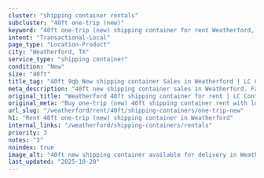 ```yaml
---
cluster: "shipping container rentals"
subcluster: "40ft one-trip (new)"
keyword: "40ft one-trip (new) shipping container for rent Weatherford, TX"
intent: "Transactional-Local"
page_type: "Location-Product"
city: "Weatherford, TX"
service_type: "shipping container"
condition: "New"
size: "40ft"
title_tag: "40ft 9qb New shipping container Sales in Weatherford | LC Container"
meta_description: "40ft new shipping container sales in Weatherford. Fast delivery, competitive pricing. Serving shipping containers area. Quote ID: K5P. Call (214) 524-4168 for your free quote today."
original_title: "Weatherford 40ft shipping container for rent | LC Container"
original_meta: "Buy one-trip (new) 40ft shipping container rent with local delivery in Weatherford, TX. LC Container — local Since 2003. Request a fast quote today."
url_slug: "/weatherford/rent/40ft/shipping-containers/one-trip-new"
h1: "Rent 40ft one-trip (new) shipping container in Weatherford"
internal_links: "/weatherford/shipping-containers/rentals"
priority: 3
notes: "3"
noindex: true
image_alt: "40ft new shipping container available for delivery in Weatherford"
last_updated: "2025-10-20"
---
```


<!-- TODO: Add unique city/inventory copy, images, and internal links here. -->
